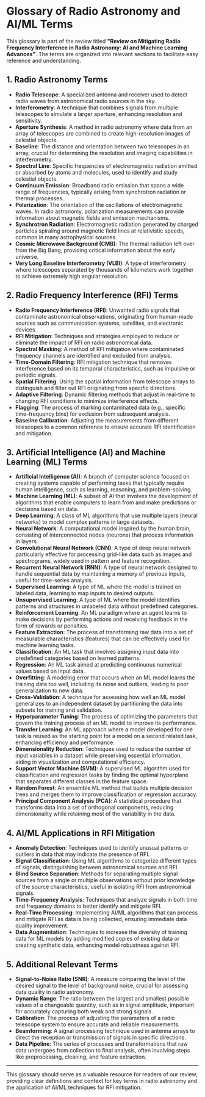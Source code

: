 # Glossary of Radio Astronomy and AI/ML Terms

This glossary is part of the review titled **"Review on Mitigating Radio Frequency Interference in Radio Astronomy: AI and Machine Learning Advances"**. The terms are organized into relevant sections to facilitate easy reference and understanding.

## 1. Radio Astronomy Terms

- **Radio Telescope**: A specialized antenna and receiver used to detect radio waves from astronomical radio sources in the sky.
- **Interferometry**: A technique that combines signals from multiple telescopes to simulate a larger aperture, enhancing resolution and sensitivity.
- **Aperture Synthesis**: A method in radio astronomy where data from an array of telescopes are combined to create high-resolution images of celestial objects.
- **Baseline**: The distance and orientation between two telescopes in an array, crucial for determining the resolution and imaging capabilities in interferometry.
- **Spectral Line**: Specific frequencies of electromagnetic radiation emitted or absorbed by atoms and molecules, used to identify and study celestial objects.
- **Continuum Emission**: Broadband radio emission that spans a wide range of frequencies, typically arising from synchrotron radiation or thermal processes.
- **Polarization**: The orientation of the oscillations of electromagnetic waves. In radio astronomy, polarization measurements can provide information about magnetic fields and emission mechanisms.
- **Synchrotron Radiation**: Electromagnetic radiation generated by charged particles spiraling around magnetic field lines at relativistic speeds, common in many astrophysical sources.
- **Cosmic Microwave Background (CMB)**: The thermal radiation left over from the Big Bang, providing critical information about the early universe.
- **Very Long Baseline Interferometry (VLBI)**: A type of interferometry where telescopes separated by thousands of kilometers work together to achieve extremely high angular resolution.

## 2. Radio Frequency Interference (RFI) Terms

- **Radio Frequency Interference (RFI)**: Unwanted radio signals that contaminate astronomical observations, originating from human-made sources such as communication systems, satellites, and electronic devices.
- **RFI Mitigation**: Techniques and strategies employed to reduce or eliminate the impact of RFI on radio astronomical data.
- **Spectral Masking**: A method of RFI mitigation where contaminated frequency channels are identified and excluded from analysis.
- **Time-Domain Filtering**: RFI mitigation technique that removes interference based on its temporal characteristics, such as impulsive or periodic signals.
- **Spatial Filtering**: Using the spatial information from telescope arrays to distinguish and filter out RFI originating from specific directions.
- **Adaptive Filtering**: Dynamic filtering methods that adjust in real-time to changing RFI conditions to minimize interference effects.
- **Flagging**: The process of marking contaminated data (e.g., specific time-frequency bins) for exclusion from subsequent analysis.
- **Baseline Calibration**: Adjusting the measurements from different telescopes to a common reference to ensure accurate RFI identification and mitigation.

## 3. Artificial Intelligence (AI) and Machine Learning (ML) Terms

- **Artificial Intelligence (AI)**: A branch of computer science focused on creating systems capable of performing tasks that typically require human intelligence, such as learning, reasoning, and problem-solving.
- **Machine Learning (ML)**: A subset of AI that involves the development of algorithms that enable computers to learn from and make predictions or decisions based on data.
- **Deep Learning**: A class of ML algorithms that use multiple layers (neural networks) to model complex patterns in large datasets.
- **Neural Network**: A computational model inspired by the human brain, consisting of interconnected nodes (neurons) that process information in layers.
- **Convolutional Neural Network (CNN)**: A type of deep neural network particularly effective for processing grid-like data such as images and spectrograms, widely used in pattern and feature recognition.
- **Recurrent Neural Network (RNN)**: A type of neural network designed to handle sequential data by maintaining a memory of previous inputs, useful for time-series analysis.
- **Supervised Learning**: A type of ML where the model is trained on labeled data, learning to map inputs to desired outputs.
- **Unsupervised Learning**: A type of ML where the model identifies patterns and structures in unlabeled data without predefined categories.
- **Reinforcement Learning**: An ML paradigm where an agent learns to make decisions by performing actions and receiving feedback in the form of rewards or penalties.
- **Feature Extraction**: The process of transforming raw data into a set of measurable characteristics (features) that can be effectively used for machine learning tasks.
- **Classification**: An ML task that involves assigning input data into predefined categories based on learned patterns.
- **Regression**: An ML task aimed at predicting continuous numerical values based on input data.
- **Overfitting**: A modeling error that occurs when an ML model learns the training data too well, including its noise and outliers, leading to poor generalization to new data.
- **Cross-Validation**: A technique for assessing how well an ML model generalizes to an independent dataset by partitioning the data into subsets for training and validation.
- **Hyperparameter Tuning**: The process of optimizing the parameters that govern the training process of an ML model to improve its performance.
- **Transfer Learning**: An ML approach where a model developed for one task is reused as the starting point for a model on a second related task, enhancing efficiency and performance.
- **Dimensionality Reduction**: Techniques used to reduce the number of input variables in a dataset while preserving essential information, aiding in visualization and computational efficiency.
- **Support Vector Machine (SVM)**: A supervised ML algorithm used for classification and regression tasks by finding the optimal hyperplane that separates different classes in the feature space.
- **Random Forest**: An ensemble ML method that builds multiple decision trees and merges them to improve classification or regression accuracy.
- **Principal Component Analysis (PCA)**: A statistical procedure that transforms data into a set of orthogonal components, reducing dimensionality while retaining most of the variability in the data.

## 4. AI/ML Applications in RFI Mitigation

- **Anomaly Detection**: Techniques used to identify unusual patterns or outliers in data that may indicate the presence of RFI.
- **Signal Classification**: Using ML algorithms to categorize different types of signals, distinguishing between astronomical sources and RFI.
- **Blind Source Separation**: Methods for separating multiple signal sources from a single or multiple observations without prior knowledge of the source characteristics, useful in isolating RFI from astronomical signals.
- **Time-Frequency Analysis**: Techniques that analyze signals in both time and frequency domains to better identify and mitigate RFI.
- **Real-Time Processing**: Implementing AI/ML algorithms that can process and mitigate RFI as data is being collected, ensuring immediate data quality improvement.
- **Data Augmentation**: Techniques to increase the diversity of training data for ML models by adding modified copies of existing data or creating synthetic data, enhancing model robustness against RFI.

## 5. Additional Relevant Terms

- **Signal-to-Noise Ratio (SNR)**: A measure comparing the level of the desired signal to the level of background noise, crucial for assessing data quality in radio astronomy.
- **Dynamic Range**: The ratio between the largest and smallest possible values of a changeable quantity, such as in signal amplitude, important for accurately capturing both weak and strong signals.
- **Calibration**: The process of adjusting the parameters of a radio telescope system to ensure accurate and reliable measurements.
- **Beamforming**: A signal processing technique used in antenna arrays to direct the reception or transmission of signals in specific directions.
- **Data Pipeline**: The series of processes and transformations that raw data undergoes from collection to final analysis, often involving steps like preprocessing, cleaning, and feature extraction.

---

This glossary should serve as a valuable resource for readers of our review, providing clear definitions and context for key terms in radio astronomy and the application of AI/ML techniques for RFI mitigation.


